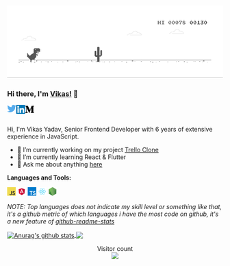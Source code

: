 ![image](https://github.com/thejsdeveloper/thejsdeveloper/blob/master/dino.gif)

### Hi there, I'm [Vikas!](https://github.com/thejsdeveloper) 👋


</a>
<a href="https://twitter.com/@VikasYadav_Dev">
  <img align="left" alt="Vikas Yadav | Twitter" width="21px" src="https://github.com/thejsdeveloper/thejsdeveloper/blob/master/twitter.svg" />
</a>

<a href="https://www.linkedin.com/in/vikasyadav-mech2009/">
  <img align="left" alt="Vikas Yadav | Twitter" width="21px" src="https://github.com/thejsdeveloper/thejsdeveloper/blob/master/linkedin.svg" />
</a>

<a href="https://medium.com/@vikasyadav.mech2009">
  <img align="left" alt="Vikas Yadav | Twitter" width="21px" src="https://github.com/thejsdeveloper/thejsdeveloper/blob/master/medium.svg" />
</a>


<br />
<br />

Hi, I'm Vikas Yadav, Senior Frontend Developer with 6 years of extensive experience in JavaScript.

- 🔭 I’m currently working on my project [Trello Clone](https://github.com/thejsdeveloper/trello-clone)
- 🌱 I’m currently learning React & Flutter
- 💬 Ask me about anything [here](https://twitter.com/@VikasYadav_Dev)

**Languages and Tools:**  

<code><img height="20" src="https://raw.githubusercontent.com/github/explore/80688e429a7d4ef2fca1e82350fe8e3517d3494d/topics/javascript/javascript.png"></code>
<code><img height="20" src="https://raw.githubusercontent.com/github/explore/5c058a388828bb5fde0bcafd4bc867b5bb3f26f3/topics/angular/angular.png"></code>
<code><img height="20" src="https://raw.githubusercontent.com/github/explore/80688e429a7d4ef2fca1e82350fe8e3517d3494d/topics/typescript/typescript.png"></code>
<code><img height="20" src="https://raw.githubusercontent.com/github/explore/80688e429a7d4ef2fca1e82350fe8e3517d3494d/topics/react/react.png"></code>
<code><img height="20" src="https://raw.githubusercontent.com/github/explore/80688e429a7d4ef2fca1e82350fe8e3517d3494d/topics/nodejs/nodejs.png"></code>    


*NOTE: Top languages does not indicate my skill level or something like that, it's a github metric of which languages i have the most code on github, it's a new feature of [github-readme-stats](github-readme-stats.vercel.app)*


<a href="https://github.com/thejsdeveloper/github-readme-stats">
  <img align="center" src="https://github-readme-stats.vercel.app/api?username=thejsdeveloper&show_icons=true&include_all_commits=true&theme=radical" alt="Anurag's github stats" />
</a>
<a href="https://github.com/thejsdeveloper/github-readme-stats">
  <img align="center" src="https://github-readme-stats.vercel.app/api/top-langs/?username=thejsdeveloper&layout=compact&theme=radical" />
</a>
<p align="center"> 
  Visitor count<br>
  <img src="https://profile-counter.glitch.me/thejsdeveloper/count.svg" />
</p>
